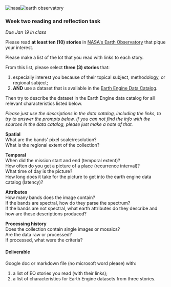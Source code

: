 ![nasa](https://earthobservatory.nasa.gov/img/logo-meatball2-2x.png)![earth observatory](https://earthobservatory.nasa.gov/img/logoWhite.png)


### Week two reading and reflection task   

_Due Jan 19 in class_

Please read __at least ten (10) stories__ in [NASA's Earth Observatory](https://earthobservatory.nasa.gov/) that pique your interest.   

Please make a list of the lot that you read with links to each story.   

From this list, please select __three (3) stories__ that:  

1. especially interest you because of their topical subject, methodology, or regional subject;
2. __AND__ use a dataset that is available in the [Earth Engine Data Catalog](https://developers.google.com/earth-engine/datasets).

Then try to describe the dataset in the Earth Engine data catalog for all relevant characteristics listed below.  

_Please just use the descriptions in the data catalog, including the links, to try to answer the prompts below. If you can not find the info with the sources in the data catalog, please just make a note of that._  

__Spatial__  
What are the bands' pixel scale/resolution?  
What is the regional extent of the collection?  

__Temporal__  
When did the mission start and end (temporal extent)?  
How often do you get a picture of a place (recurrence interval)?  
What time of day is the picture?  
How long does it take for the picture to get into the earth engine data catalog (latency)?  

__Attributes__  
How many bands does the image contain?  
If the bands are spectral, how do they parse the spectrum?  
If the bands are not spectral, what earth attributes do they describe and how are these descriptions produced?    

__Processing history__  
Does the collection contain single images or mosaics?  
Are the data raw or processed?  
If processed, what were the criteria?  

#### Deliverable  

Google doc or markdown file (no microsoft word please) with:

1. a list of EO stories you read (with their links);
2. a list of characteristics for Earth Engine datasets from three stories.  
